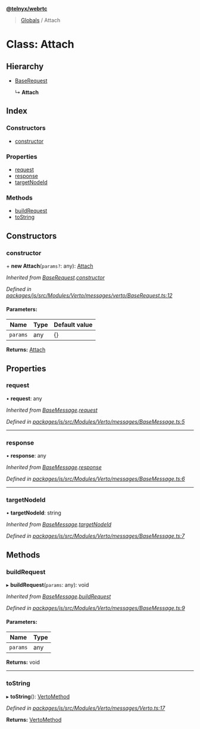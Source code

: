 **[@telnyx/webrtc](../README.md)**

> [Globals](../README.md) / Attach

# Class: Attach

## Hierarchy

* [BaseRequest](baserequest.md)

  ↳ **Attach**

## Index

### Constructors

* [constructor](attach.md#constructor)

### Properties

* [request](attach.md#request)
* [response](attach.md#response)
* [targetNodeId](attach.md#targetnodeid)

### Methods

* [buildRequest](attach.md#buildrequest)
* [toString](attach.md#tostring)

## Constructors

### constructor

\+ **new Attach**(`params?`: any): [Attach](attach.md)

*Inherited from [BaseRequest](baserequest.md).[constructor](baserequest.md#constructor)*

*Defined in [packages/js/src/Modules/Verto/messages/verto/BaseRequest.ts:12](https://github.com/team-telnyx/webrtc/blob/main/packages/js/src/Modules/Verto/messages/verto/BaseRequest.ts#L12)*

#### Parameters:

Name | Type | Default value |
------ | ------ | ------ |
`params` | any | {} |

**Returns:** [Attach](attach.md)

## Properties

### request

•  **request**: any

*Inherited from [BaseMessage](basemessage.md).[request](basemessage.md#request)*

*Defined in [packages/js/src/Modules/Verto/messages/BaseMessage.ts:5](https://github.com/team-telnyx/webrtc/blob/main/packages/js/src/Modules/Verto/messages/BaseMessage.ts#L5)*

___

### response

•  **response**: any

*Inherited from [BaseMessage](basemessage.md).[response](basemessage.md#response)*

*Defined in [packages/js/src/Modules/Verto/messages/BaseMessage.ts:6](https://github.com/team-telnyx/webrtc/blob/main/packages/js/src/Modules/Verto/messages/BaseMessage.ts#L6)*

___

### targetNodeId

•  **targetNodeId**: string

*Inherited from [BaseMessage](basemessage.md).[targetNodeId](basemessage.md#targetnodeid)*

*Defined in [packages/js/src/Modules/Verto/messages/BaseMessage.ts:7](https://github.com/team-telnyx/webrtc/blob/main/packages/js/src/Modules/Verto/messages/BaseMessage.ts#L7)*

## Methods

### buildRequest

▸ **buildRequest**(`params`: any): void

*Inherited from [BaseMessage](basemessage.md).[buildRequest](basemessage.md#buildrequest)*

*Defined in [packages/js/src/Modules/Verto/messages/BaseMessage.ts:9](https://github.com/team-telnyx/webrtc/blob/main/packages/js/src/Modules/Verto/messages/BaseMessage.ts#L9)*

#### Parameters:

Name | Type |
------ | ------ |
`params` | any |

**Returns:** void

___

### toString

▸ **toString**(): [VertoMethod](../enums/vertomethod.md)

*Defined in [packages/js/src/Modules/Verto/messages/Verto.ts:17](https://github.com/team-telnyx/webrtc/blob/main/packages/js/src/Modules/Verto/messages/Verto.ts#L17)*

**Returns:** [VertoMethod](../enums/vertomethod.md)
